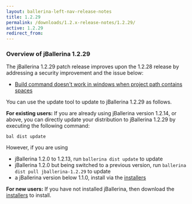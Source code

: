 ```yaml
---
layout: ballerina-left-nav-release-notes
title: 1.2.29
permalink: /downloads/1.2.x-release-notes/1.2.29/
active: 1.2.29
redirect_from:
---
```


### Overview of jBallerina 1.2.29

The jBallerina 1.2.29 patch release improves upon the 1.2.28 release by addressing a security improvement and the issue below:
- [Build command doesn't work in windows when project path contains spaces](https://github.com/ballerina-platform/ballerina-lang/issues/35915)

You can use the update tool to update to jBallerina 1.2.29 as follows.

**For existing users:**
If you are already using jBallerina version 1.2.14, or above, you can directly update your distribution to jBallerina 1.2.29 by executing the following command:

```
bal dist update
```

However, if you are using

- jBallerina 1.2.0 to 1.2.13, run `ballerina dist update` to update
- jBallerina 1.2.0 but being switched to a previous version, run `ballerina dist pull jballerina-1.2.29` to update
- a jBallerina version below 1.1.0, install via the [installers](https://ballerina.io/downloads/)

**For new users:**
If you have not installed jBallerina, then download the [installers](https://ballerina.io/downloads/) to install.

<style>.cGitButtonContainer, .cBallerinaTocContainer {display:none;}</style>



